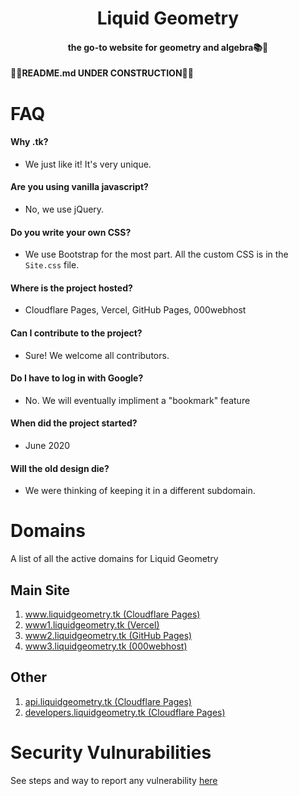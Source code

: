 <h1 align='center'>Liquid Geometry</h1>
<h4 align='center'>the go-to website for geometry and algebra📚🍎</h1>

<strong align='center'>🚧🚦README.md UNDER CONSTRUCTION🚦🚧</strong>

# FAQ

#### Why .tk?
- We just like it! It's very unique.

#### Are you using vanilla javascript?
- No, we use jQuery.

#### Do you write your own CSS?
- We use Bootstrap for the most part. All the custom CSS is in the `Site.css` file.

#### Where is the project hosted?
- Cloudflare Pages, Vercel, GitHub Pages, 000webhost

#### Can I contribute to the project?
- Sure! We welcome all contributors.

#### Do I have to log in with Google?
- No. We will eventually impliment a "bookmark" feature

#### When did the project started?
- June 2020

#### Will the old design die?
- We were thinking of keeping it in a different subdomain.

# Domains

A list of all the active domains for Liquid Geometry

## Main Site

1. [www.liquidgeometry.tk (Cloudflare Pages)](https://www.liquidgeometry.tk)
2. [www1.liquidgeometry.tk (Vercel)](https://www1.liquidgeometry.tk)
3. [www2.liquidgeometry.tk (GitHub Pages)](https://www2.liquidgeometry.tk)
4. [www3.liquidgeometry.tk (000webhost)](http://www3.liquidgeometry.tk)

## Other

1. [api.liquidgeometry.tk (Cloudflare Pages)](https://api.liquidgeometry.tk)
2. [developers.liquidgeometry.tk (Cloudflare Pages)](https://developers.liquidgeometry.tk)

# Security Vulnurabilities

See steps and way to report any vulnerability [here](https://github.com/liquid-geometry/liquidgeometry/blob/main/SECURITY.md "SECURITY.md file")
